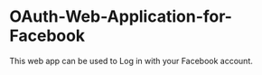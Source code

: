 # OAuth-Web-Application-for-Facebook
This web app can be used to Log in with your Facebook account. 
